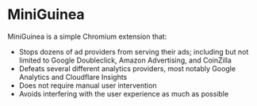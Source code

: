 # MiniGuinea
MiniGuinea is a simple Chromium extension that:
- Stops dozens of ad providers from serving their ads; including but not limited to Google Doubleclick, Amazon Advertising, and CoinZilla
- Defeats several different analytics providers, most notably Google Analytics and Cloudflare Insights
- Does not require manual user intervention
- Avoids interfering with the user experience as much as possible
